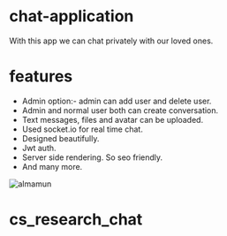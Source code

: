 # chat-application
With this app we can chat privately with our loved ones.


# features
* Admin option:- admin can add user and delete user.
* Admin and normal user both can create conversation.
* Text messages, files and avatar can be uploaded.
* Used socket.io for real time chat.
* Designed beautifully.
* Jwt auth.
* Server side rendering. So seo friendly.
* And many more.

![almamun](https://user-images.githubusercontent.com/63267042/163700192-d583c915-f2fd-4aa0-b865-8c46f807fa36.jpeg)
# cs_research_chat
